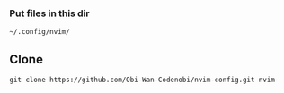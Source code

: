 ### Put files in this dir 
```
~/.config/nvim/
```

## Clone
```
git clone https://github.com/Obi-Wan-Codenobi/nvim-config.git nvim
```



